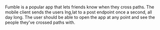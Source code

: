 Fumble is a popular app that lets friends know when they cross paths. 
The mobile client sends the users lng,lat to a post endpoint once a second, all day long. 
The user should be able to open the app at any point and see the people they've crossed paths with.
